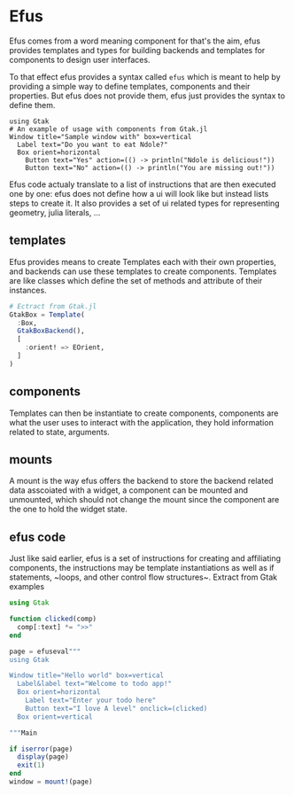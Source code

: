 # Efus

Efus comes from a word meaning component for that's the aim, efus provides
templates and types for building backends and templates for components to design
user interfaces.

To that effect efus provides a syntax called `efus` which is meant to help
by providing a simple way to define templates, components and their properties.
But efus does not provide them, efus just provides the syntax to define them.

```efus
using Gtak
# An example of usage with components from Gtak.jl
Window title="Sample window with" box=vertical
  Label text="Do you want to eat Ndole?"
  Box orient=horizontal
    Button text="Yes" action=(() -> println("Ndole is delicious!"))
    Button text="No" action=(() -> println("You are missing out!"))
```

Efus code actualy translate to a list of instructions that are then executed one
by one: efus does not define how a ui will look like but instead lists steps to
create it. It also provides a set of ui related types for representing geometry,
julia literals, ...

## templates

Efus provides means to create Templates each with their own properties, and
backends can use these templates to create components.
Templates are like classes which define the set of methods and attribute
of their instances.

```julia
# Ectract from Gtak.jl
GtakBox = Template(
  :Box,
  GtakBoxBackend(),
  [
    :orient! => EOrient,
  ]
)
```

## components

Templates can then be instantiate to create components, components are what the
user uses to interact with the application, they hold information related to
state, arguments.

## mounts

A mount is the way efus offers the backend to store the backend related data
asscoiated with a widget, a component can be mounted and unmounted, which
should not change the mount since the component are the one to hold the widget
state.

## efus code

Just like said earlier, efus is a set of instructions for creating and
affiliating components, the instructions may be template instantiations as
well as if statements, ~loops, and other control flow structures~.
Extract from Gtak examples

```julia
using Gtak

function clicked(comp)
  comp[:text] *= ">>"
end

page = efuseval"""
using Gtak

Window title="Hello world" box=vertical
  Label&label text="Welcome to todo app!"
  Box orient=horizontal
    Label text="Enter your todo here"
    Button text="I love A level" onclick=(clicked)
  Box orient=vertical

"""Main

if iserror(page)
  display(page)
  exit(1)
end
window = mount!(page)
```

